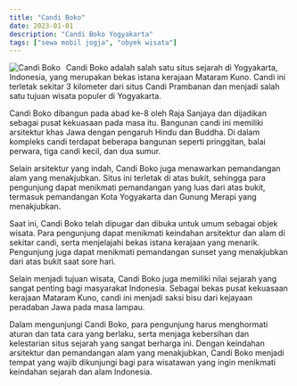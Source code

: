 ```yaml
---
title: "Candi Boko"
date: 2023-01-01
description: "Candi Boko Yogyakarta" 
tags: ["sewa mobil jogja", "obyek wisata"]
---
```


<img src="https://aceapugtar.cloudimg.io/gigitdemo.my.id/Candi%20Boko.jpg?h=300&radius=25&force_format=png&"
     alt="Candi Boko"
     style="float: left; margin-right: 10px;" />

Candi Boko adalah salah satu situs sejarah di Yogyakarta, Indonesia, yang merupakan bekas istana kerajaan Mataram Kuno. Candi ini terletak sekitar 3 kilometer dari situs Candi Prambanan dan menjadi salah satu tujuan wisata populer di Yogyakarta.

Candi Boko dibangun pada abad ke-8 oleh Raja Sanjaya dan dijadikan sebagai pusat kekuasaan pada masa itu. Bangunan candi ini memiliki arsitektur khas Jawa dengan pengaruh Hindu dan Buddha. Di dalam kompleks candi terdapat beberapa bangunan seperti pringgitan, balai perwara, tiga candi kecil, dan dua sumur.

Selain arsitektur yang indah, Candi Boko juga menawarkan pemandangan alam yang menakjubkan. Situs ini terletak di atas bukit, sehingga para pengunjung dapat menikmati pemandangan yang luas dari atas bukit, termasuk pemandangan Kota Yogyakarta dan Gunung Merapi yang menakjubkan.

Saat ini, Candi Boko telah dipugar dan dibuka untuk umum sebagai objek wisata. Para pengunjung dapat menikmati keindahan arsitektur dan alam di sekitar candi, serta menjelajahi bekas istana kerajaan yang menarik. Pengunjung juga dapat menikmati pemandangan sunset yang menakjubkan dari atas bukit saat sore hari.

Selain menjadi tujuan wisata, Candi Boko juga memiliki nilai sejarah yang sangat penting bagi masyarakat Indonesia. Sebagai bekas pusat kekuasaan kerajaan Mataram Kuno, candi ini menjadi saksi bisu dari kejayaan peradaban Jawa pada masa lampau.

Dalam mengunjungi Candi Boko, para pengunjung harus menghormati aturan dan tata cara yang berlaku, serta menjaga kebersihan dan kelestarian situs sejarah yang sangat berharga ini. Dengan keindahan arsitektur dan pemandangan alam yang menakjubkan, Candi Boko menjadi tempat yang wajib dikunjungi bagi para wisatawan yang ingin menikmati keindahan sejarah dan alam Indonesia.
